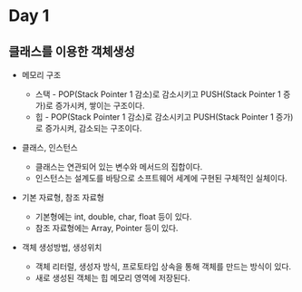 # Day 1

## 클래스를 이용한 객체생성

* 메모리 구조
  * 스택 - POP(Stack Pointer 1 감소)로 감소시키고 PUSH(Stack Pointer 1 증가)로 증가시켜, 쌓이는 구조이다. 
  * 힙 - POP(Stack Pointer 1 감소)로 감소시키고 PUSH(Stack Pointer 1 증가)로 증가시켜, 감소되는 구조이다.

* 클래스, 인스턴스
  * 클래스는 연관되어 있는 변수와 메서드의 집합이다.
  * 인스턴스는 설계도를 바탕으로 소프트웨어 세계에 구현된 구체적인 실체이다.

* 기본 자료형, 참조 자료형
  * 기본형에는 int, double, char, float 등이 있다.
  * 참조 자료형에는 Array, Pointer 등이 있다.

* 객체 생성방법, 생성위치
  * 객체 리터럴, 생성자 방식, 프로토타입 상속을 통해 객체를 만드는 방식이 있다.
  * 새로 생성된 객체는 힙 메모리 영역에 저장된다.